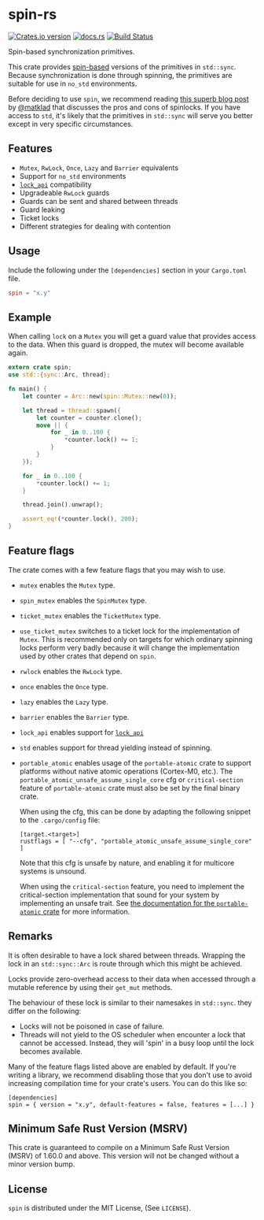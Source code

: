 # spin-rs

[![Crates.io version](https://img.shields.io/crates/v/spin.svg)](https://crates.io/crates/spin)
[![docs.rs](https://docs.rs/spin/badge.svg)](https://docs.rs/spin/)
[![Build Status](https://travis-ci.org/mvdnes/spin-rs.svg)](https://travis-ci.org/mvdnes/spin-rs)

Spin-based synchronization primitives.

This crate provides [spin-based](https://en.wikipedia.org/wiki/Spinlock)
versions of the primitives in `std::sync`. Because synchronization is done
through spinning, the primitives are suitable for use in `no_std` environments.

Before deciding to use `spin`, we recommend reading
[this superb blog post](https://matklad.github.io/2020/01/02/spinlocks-considered-harmful.html)
by [@matklad](https://github.com/matklad/) that discusses the pros and cons of
spinlocks. If you have access to `std`, it's likely that the primitives in
`std::sync` will serve you better except in very specific circumstances.

## Features

- `Mutex`, `RwLock`, `Once`, `Lazy` and `Barrier` equivalents
- Support for `no_std` environments
- [`lock_api`](https://crates.io/crates/lock_api) compatibility
- Upgradeable `RwLock` guards
- Guards can be sent and shared between threads
- Guard leaking
- Ticket locks
- Different strategies for dealing with contention

## Usage

Include the following under the `[dependencies]` section in your `Cargo.toml` file.

```toml
spin = "x.y"
```

## Example

When calling `lock` on a `Mutex` you will get a guard value that provides access
to the data. When this guard is dropped, the mutex will become available again.

```rust
extern crate spin;
use std::{sync::Arc, thread};

fn main() {
    let counter = Arc::new(spin::Mutex::new(0));

    let thread = thread::spawn({
        let counter = counter.clone();
        move || {
            for _ in 0..100 {
                *counter.lock() += 1;
            }
        }
    });

    for _ in 0..100 {
        *counter.lock() += 1;
    }

    thread.join().unwrap();

    assert_eq!(*counter.lock(), 200);
}
```

## Feature flags

The crate comes with a few feature flags that you may wish to use.

- `mutex` enables the `Mutex` type.

- `spin_mutex` enables the `SpinMutex` type.

- `ticket_mutex` enables the `TicketMutex` type.

- `use_ticket_mutex` switches to a ticket lock for the implementation of `Mutex`. This
  is recommended only on targets for which ordinary spinning locks perform very badly
  because it will change the implementation used by other crates that depend on `spin`.

- `rwlock` enables the `RwLock` type.

- `once` enables the `Once` type.

- `lazy` enables the `Lazy` type.

- `barrier` enables the `Barrier` type.

- `lock_api` enables support for [`lock_api`](https://crates.io/crates/lock_api)

- `std` enables support for thread yielding instead of spinning.

- `portable_atomic` enables usage of the `portable-atomic` crate
  to support platforms without native atomic operations (Cortex-M0, etc.).
  The `portable_atomic_unsafe_assume_single_core` cfg or `critical-section` feature
  of `portable-atomic` crate must also be set by the final binary crate.

  When using the cfg, this can be done by adapting the following snippet to the `.cargo/config` file:
  ```
  [target.<target>]
  rustflags = [ "--cfg", "portable_atomic_unsafe_assume_single_core" ]
  ```
  Note that this cfg is unsafe by nature, and enabling it for multicore systems is unsound.

  When using the `critical-section` feature, you need to implement the critical-section
  implementation that sound for your system by implementing an unsafe trait.
  See [the documentation for the `portable-atomic` crate](https://docs.rs/portable-atomic/latest/portable_atomic/#optional-cfg)
  for more information.

## Remarks

It is often desirable to have a lock shared between threads. Wrapping the lock in an
`std::sync::Arc` is route through which this might be achieved.

Locks provide zero-overhead access to their data when accessed through a mutable
reference by using their `get_mut` methods.

The behaviour of these lock is similar to their namesakes in `std::sync`. they
differ on the following:

- Locks will not be poisoned in case of failure.
- Threads will not yield to the OS scheduler when encounter a lock that cannot be
  accessed. Instead, they will 'spin' in a busy loop until the lock becomes available.

Many of the feature flags listed above are enabled by default. If you're writing a
library, we recommend disabling those that you don't use to avoid increasing compilation
time for your crate's users. You can do this like so:

```
[dependencies]
spin = { version = "x.y", default-features = false, features = [...] }
```

## Minimum Safe Rust Version (MSRV)

This crate is guaranteed to compile on a Minimum Safe Rust Version (MSRV) of 1.60.0 and above.
This version will not be changed without a minor version bump.

## License

`spin` is distributed under the MIT License, (See `LICENSE`).
